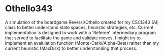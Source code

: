 # Othello343

A simulation of the boardgame Reversi/Othello created for my CSCI343 (AI) class to better understand state spaces, heuristic strategies, etc. Current implementation is designed to work with a 'Referee' 
intermediary program that served to facilitate the game and validate moves. I might try to implement an evalulation function (Monte-Carlo/Alpha-Beta) rather than 
my current heuristic (MaxDisk) to better understanding that process.
